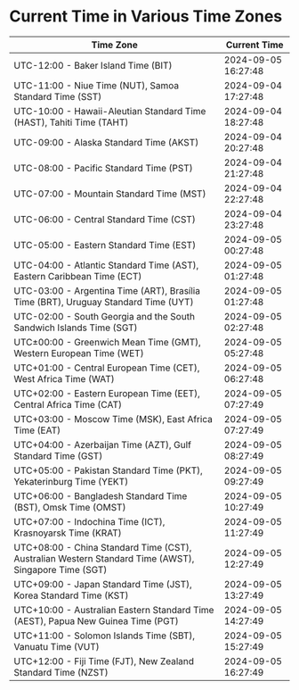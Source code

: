 # Current Time in Various Time Zones

| Time Zone | Current Time |
|-----------|--------------|
| UTC-12:00 - Baker Island Time (BIT) | 2024-09-05 16:27:48 |
| UTC-11:00 - Niue Time (NUT), Samoa Standard Time (SST) | 2024-09-04 17:27:48 |
| UTC-10:00 - Hawaii-Aleutian Standard Time (HAST), Tahiti Time (TAHT) | 2024-09-04 18:27:48 |
| UTC-09:00 - Alaska Standard Time (AKST) | 2024-09-04 20:27:48 |
| UTC-08:00 - Pacific Standard Time (PST) | 2024-09-04 21:27:48 |
| UTC-07:00 - Mountain Standard Time (MST) | 2024-09-04 22:27:48 |
| UTC-06:00 - Central Standard Time (CST) | 2024-09-04 23:27:48 |
| UTC-05:00 - Eastern Standard Time (EST) | 2024-09-05 00:27:48 |
| UTC-04:00 - Atlantic Standard Time (AST), Eastern Caribbean Time (ECT) | 2024-09-05 01:27:48 |
| UTC-03:00 - Argentina Time (ART), Brasília Time (BRT), Uruguay Standard Time (UYT) | 2024-09-05 01:27:48 |
| UTC-02:00 - South Georgia and the South Sandwich Islands Time (SGT) | 2024-09-05 02:27:48 |
| UTC±00:00 - Greenwich Mean Time (GMT), Western European Time (WET) | 2024-09-05 05:27:48 |
| UTC+01:00 - Central European Time (CET), West Africa Time (WAT) | 2024-09-05 06:27:48 |
| UTC+02:00 - Eastern European Time (EET), Central Africa Time (CAT) | 2024-09-05 07:27:49 |
| UTC+03:00 - Moscow Time (MSK), East Africa Time (EAT) | 2024-09-05 07:27:49 |
| UTC+04:00 - Azerbaijan Time (AZT), Gulf Standard Time (GST) | 2024-09-05 08:27:49 |
| UTC+05:00 - Pakistan Standard Time (PKT), Yekaterinburg Time (YEKT) | 2024-09-05 09:27:49 |
| UTC+06:00 - Bangladesh Standard Time (BST), Omsk Time (OMST) | 2024-09-05 10:27:49 |
| UTC+07:00 - Indochina Time (ICT), Krasnoyarsk Time (KRAT) | 2024-09-05 11:27:49 |
| UTC+08:00 - China Standard Time (CST), Australian Western Standard Time (AWST), Singapore Time (SGT) | 2024-09-05 12:27:49 |
| UTC+09:00 - Japan Standard Time (JST), Korea Standard Time (KST) | 2024-09-05 13:27:49 |
| UTC+10:00 - Australian Eastern Standard Time (AEST), Papua New Guinea Time (PGT) | 2024-09-05 14:27:49 |
| UTC+11:00 - Solomon Islands Time (SBT), Vanuatu Time (VUT) | 2024-09-05 15:27:49 |
| UTC+12:00 - Fiji Time (FJT), New Zealand Standard Time (NZST) | 2024-09-05 16:27:49 |
